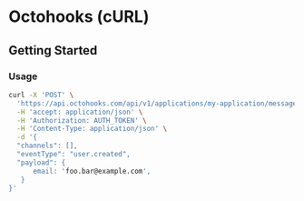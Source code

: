 # Octohooks (cURL)

## Getting Started

### Usage

```bash
curl -X 'POST' \
  'https://api.octohooks.com/api/v1/applications/my-application/messages' \
  -H 'accept: application/json' \
  -H 'Authorization: AUTH_TOKEN' \
  -H 'Content-Type: application/json' \
  -d '{
  "channels": [],
  "eventType": "user.created",
  "payload": {
      email: 'foo.bar@example.com',
   }
}'
```
